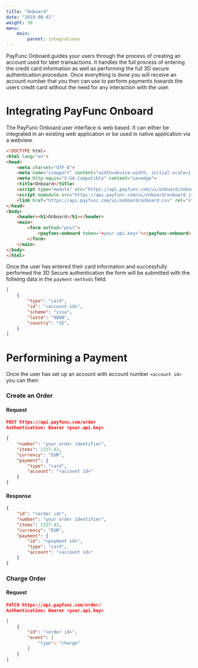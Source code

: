 ```yaml
---
title: "Onboard"
date: "2019-08-01"
weight: 30
menu: 
    main:
        parent: integrations
---
```


PayFunc Onboard guides your users through the process of creating an account used for later transactions. It handles the full process of entering the credit card information as well as performing the full 3D secure authentication procedure. Once everything is done you will receive an account number that you then can use to perform payments towards the users credit card without the need for any interaction with the user.

# Integrating PayFunc Onboard

The PayFunc Onboard user interface is web based. It can either be integrated in an existing web application or be used in native application via a webview.

```html
<!DOCTYPE html>
<html lang="en">
<head>
	<meta charset="UTF-8">
	<meta name="viewport" content="width=device-width, initial-scale=1.0">
	<meta http-equiv="X-UA-Compatible" content="ie=edge">
	<title>Onboard</title>
	<script type="module" src="https://api.payfunc.com/ui/onboard/onboard.esm.js"></script>
	<script nomodule src="https://api.payfunc.com/ui/onboard/onboard.js"></script>
	<link href="https://api.payfunc.com/ui/onboard/onboard.css" rel="stylesheet">
</head>
<body>
	<header><h1>Onboard</h1></header>
	<main>
		<form method="post">
			<payfunc-onboard token="<your.api.key>"></payfunc-onboard>
		</form>
	</main>
</body>
</html>
```

Once the user has entered their card information and successfully performed the 3D Secure authentication the form will be submitted with the follwing data in the `payment-methods` field.

```json
[
    {
        "type": "card",
        "id": "<account-id>",
        "scheme": "visa",
        "last4": "9000",
        "country": "SE",
    }
]
```

# Performining a Payment
Once the user has set up an account with account number `<account id>` you can then:
### Create an Order
#### Request
```json
POST https://api.payfunc.com/order
Authentication: Bearer <your.api.key>

{
    "number": "your order identifier",
    "items": 1337.42,
    "currency": "EUR",
    "payment": {
        "type": "card",
        "account": "<account id>"
    }
}
```
#### Response
```json
{
    "id": "<order id>",
    "number": "your order identifier",
    "items": 1337.42,
    "currency": "EUR",
    "payment": {
        "id": "<payment id>",
        "type": "card",
        "account": "<account id>"
    }
}
```
### Charge Order
#### Request
```json
PATCH https://api.payfunc.com/order/
Authentication: Bearer <your.api.key>

[
    {
        "id": "<order id>",
        "event": [
            "type": "charge"
        ]
    }
]
```
